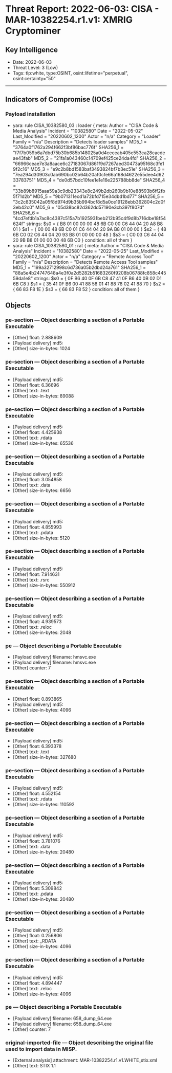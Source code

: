 # Threat Report: 2022-06-03: CISA - MAR-10382254.r1.v1: XMRIG Cryptominer


## Key Intelligence
* Date: 2022-06-03
* Threat Level: 3 (Low)
* Tags: tlp:white, type:OSINT, osint:lifetime="perpetual", osint:certainty="50"

---

## Indicators of Compromise (IOCs)
### Payload installation
* yara: rule CISA_10382580_03 : loader
{
	meta:
		Author = "CISA Code & Media Analysis"
		Incident = "10382580"
		Date = "2022-05-02"
		Last_Modified = "20220602_1200"
		Actor = "n/a"
		Category = "Loader"
		Family = "n/a"
		Description = "Detects loader samples"
		MD5_1 = "3764a0f1762a294f662f3bf86bac776f"
		SHA256_1 = "f7f7b059b6a7dbd75b30b685b148025a0d4ceceab405e553ca28cacdeae43fab"
		MD5_2 = "21fa1a043460c14709ef425ce24da4fd"
		SHA256_2 = "66966ceae7e3a8aace6c27183067d861f9d7267aed30473a95168c3fe19f2c16"
		MD5_3 = "e9c2b8bd1583baf3493824bf7b3ec51e"
		SHA256_3 = "7ea294d30903c0ab690bc02b64b20af0cfe66a168d4622e55dee4d6233783751"
		MD5_4 = "de0d57bdc10fee1e1e16e225788bb8de"
		SHA256_4 = "33b89b8915aaa59a3c9db23343e8c249b2db260b9b10e88593b6ff2fb5f71d2b"
		MD5_5 = "9b071311ecd1a72bfd715e34dbd1bd77"
		SHA256_5 = "3c2c835042a05f8d974d9b35b994bcf8d5a0ce19128ebb362804c2d0f3eb42c0"
		MD5_6 = "05d38bc82d362dd57190e3cb397f807d"
		SHA256_6 = "4cd7efdb1a7ac8c4387c515a7b1925931beb212b95c4f9d8b716dbe18f54624f"
	strings:
		$s0 = { B8 01 00 00 00 48 6B C0 00 C6 44 04 20 A8 B8 01 }
		$s1 = { 00 00 48 6B C0 01 C6 44 04 20 9A B8 01 00 00 }
		$s2 = { 48 6B C0 02 C6 44 04 20 93 B8 01 00 00 00 48 }
		$s3 = { C0 03 C6 44 04 20 9B B8 01 00 00 00 48 6B C0 }
	condition:
		all of them
}
* yara: rule CISA_10382580_01 : rat
{
	meta:
		Author = "CISA Code & Media Analysis"
		Incident = "10382580"
		Date = "2022-05-25"
		Last_Modified = "20220602_1200"
		Actor = "n/a"
		Category = "Remote Access Tool"
		Family = "n/a"
		Description = "Detects Remote Access Tool samples"
		MD5_1 = "199a32712998c6d736a05b2dbd24a761"
		SHA256_1 = "88a5e4b24747648a4e3f0a2d5282b51683260f9208b06788fc858c44559da1e8"
	strings:
		$s0 = { 0F B6 40 0F 6B C8 47 41 0F B6 40 0B 02 D1 6B C8 }
		$s1 = { 35 41 0F B6 00 41 88 58 01 41 88 78 02 41 88 70 }
		$s2 = { 66 83 F8 1E }
		$s3 = { 66 83 F8 52 }
	condition:
		all of them
}

## Objects
### pe-section — Object describing a section of a Portable Executable
* [Other] float: 2.888609
* [Payload delivery] md5: <md5>
* [Other] size-in-bytes: 1024

### pe-section — Object describing a section of a Portable Executable
* [Payload delivery] md5: <md5>
* [Other] float: 6.36696
* [Other] text: .text
* [Other] size-in-bytes: 89088

### pe-section — Object describing a section of a Portable Executable
* [Payload delivery] md5: <md5>
* [Other] float: 4.425938
* [Other] text: .rdata
* [Other] size-in-bytes: 65536

### pe-section — Object describing a section of a Portable Executable
* [Payload delivery] md5: <md5>
* [Other] float: 3.054858
* [Other] text: .data
* [Other] size-in-bytes: 6656

### pe-section — Object describing a section of a Portable Executable
* [Payload delivery] md5: <md5>
* [Other] float: 4.855993
* [Other] text: .pdata
* [Other] size-in-bytes: 5120

### pe-section — Object describing a section of a Portable Executable
* [Payload delivery] md5: <md5>
* [Other] float: 7.914631
* [Other] text: .rsrc
* [Other] size-in-bytes: 550912

### pe-section — Object describing a section of a Portable Executable
* [Payload delivery] md5: <md5>
* [Other] float: 4.939573
* [Other] text: .reloc
* [Other] size-in-bytes: 2048

### pe — Object describing a Portable Executable
* [Payload delivery] filename: hmsvc.exe
* [Payload delivery] filename: hmsvc.exe
* [Other] counter: 7

### pe-section — Object describing a section of a Portable Executable
* [Other] float: 0.893865
* [Payload delivery] md5: <md5>
* [Other] size-in-bytes: 4096

### pe-section — Object describing a section of a Portable Executable
* [Payload delivery] md5: <md5>
* [Other] float: 6.393378
* [Other] text: .text
* [Other] size-in-bytes: 327680

### pe-section — Object describing a section of a Portable Executable
* [Payload delivery] md5: <md5>
* [Other] float: 4.552154
* [Other] text: .rdata
* [Other] size-in-bytes: 110592

### pe-section — Object describing a section of a Portable Executable
* [Payload delivery] md5: <md5>
* [Other] float: 3.781076
* [Other] text: .data
* [Other] size-in-bytes: 20480

### pe-section — Object describing a section of a Portable Executable
* [Payload delivery] md5: <md5>
* [Other] float: 5.309842
* [Other] text: .pdata
* [Other] size-in-bytes: 20480

### pe-section — Object describing a section of a Portable Executable
* [Payload delivery] md5: <md5>
* [Other] float: 0.256806
* [Other] text: _RDATA
* [Other] size-in-bytes: 4096

### pe-section — Object describing a section of a Portable Executable
* [Payload delivery] md5: <md5>
* [Other] float: 4.894447
* [Other] text: .reloc
* [Other] size-in-bytes: 4096

### pe — Object describing a Portable Executable
* [Payload delivery] filename: 658_dump_64.exe
* [Payload delivery] filename: 658_dump_64.exe
* [Other] counter: 7

### original-imported-file — Object describing the original file used to import data in MISP.
* [External analysis] attachment: MAR-10382254.r1.v1.WHITE_stix.xml
* [Other] text: STIX 1.1
